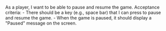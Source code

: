 As a player, I want to be able to pause and resume the game.
    Acceptance criteria:
    - There should be a key (e.g., space bar) that I can press to pause and resume the game.
    - When the game is paused, it should display a "Paused" message on the screen.
